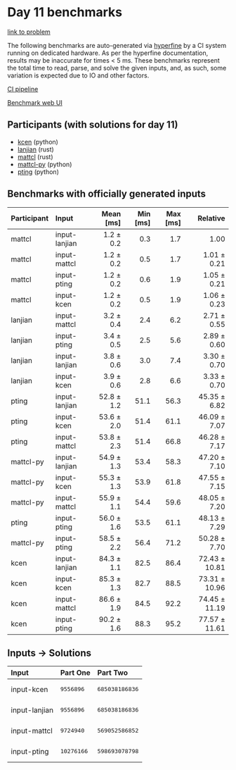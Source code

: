 # Day 11 benchmarks

[link to problem](https://adventofcode.com/2023/day/11)

The following benchmarks are auto-generated via
[hyperfine](https://github.com/sharkdp/hyperfine) by a CI system running on
dedicated hardware. As per the hyperfine documentation, results may be
inaccurate for times < 5 ms. These benchmarks represent the total time to read,
parse, and solve the given inputs, and, as such, some variation is expected due
to IO and other factors.

[CI pipeline](http://ci.papercode.net:8080/teams/main/pipelines/aoc2023)

[Benchmark web UI](https://aoc.ancalagon.black)


## Participants (with solutions for day 11)

- [kcen](https://github.com/kcen/aoc2023) (python)
- [lanjian](https://github.com/lanjian/aoc-2023) (rust)
- [mattcl](https://github.com/mattcl/aoc2023) (rust)
- [mattcl-py](https://github.com/mattcl/aoc2023-py) (python)
- [pting](https://github.com/pting/aoc2023) (python)


## Benchmarks with officially generated inputs

| Participant | Input | Mean [ms] | Min [ms] | Max [ms] | Relative |
|:---|:---|---:|---:|---:|---:|
| mattcl | input-lanjian | 1.2 ± 0.2 | 0.3 | 1.7 | 1.00 |
| mattcl | input-mattcl | 1.2 ± 0.2 | 0.5 | 1.7 | 1.01 ± 0.21 |
| mattcl | input-pting | 1.2 ± 0.2 | 0.6 | 1.9 | 1.05 ± 0.21 |
| mattcl | input-kcen | 1.2 ± 0.2 | 0.5 | 1.9 | 1.06 ± 0.23 |
| lanjian | input-mattcl | 3.2 ± 0.4 | 2.4 | 6.2 | 2.71 ± 0.55 |
| lanjian | input-pting | 3.4 ± 0.5 | 2.5 | 5.6 | 2.89 ± 0.60 |
| lanjian | input-lanjian | 3.8 ± 0.6 | 3.0 | 7.4 | 3.30 ± 0.70 |
| lanjian | input-kcen | 3.9 ± 0.6 | 2.8 | 6.6 | 3.33 ± 0.70 |
| pting | input-lanjian | 52.8 ± 1.2 | 51.1 | 56.3 | 45.35 ± 6.82 |
| pting | input-kcen | 53.6 ± 2.0 | 51.4 | 61.1 | 46.09 ± 7.07 |
| pting | input-mattcl | 53.8 ± 2.3 | 51.4 | 66.8 | 46.28 ± 7.17 |
| mattcl-py | input-lanjian | 54.9 ± 1.3 | 53.4 | 58.3 | 47.20 ± 7.10 |
| mattcl-py | input-kcen | 55.3 ± 1.3 | 53.9 | 61.8 | 47.55 ± 7.15 |
| mattcl-py | input-mattcl | 55.9 ± 1.1 | 54.4 | 59.6 | 48.05 ± 7.20 |
| pting | input-pting | 56.0 ± 1.6 | 53.5 | 61.1 | 48.13 ± 7.29 |
| mattcl-py | input-pting | 58.5 ± 2.2 | 56.4 | 71.2 | 50.28 ± 7.70 |
| kcen | input-lanjian | 84.3 ± 1.1 | 82.5 | 86.4 | 72.43 ± 10.81 |
| kcen | input-kcen | 85.3 ± 1.3 | 82.7 | 88.5 | 73.31 ± 10.96 |
| kcen | input-mattcl | 86.6 ± 1.9 | 84.5 | 92.2 | 74.45 ± 11.19 |
| kcen | input-pting | 90.2 ± 1.6 | 88.3 | 95.2 | 77.57 ± 11.61 |


## Inputs -> Solutions

| Input | Part One | Part Two |
|:---|:---|:---|
|input-kcen|<pre>9556896</pre>|<pre>685038186836</pre>|
|input-lanjian|<pre>9556896</pre>|<pre>685038186836</pre>|
|input-mattcl|<pre>9724940</pre>|<pre>569052586852</pre>|
|input-pting|<pre>10276166</pre>|<pre>598693078798</pre>|